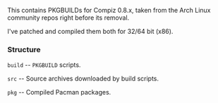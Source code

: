 This contains PKGBUILDs for Compiz 0.8.x, taken from the Arch Linux community
repos right before its removal.

I've patched and compiled them both for 32/64 bit (x86).

### Structure

`build` -- `PKGBUILD` scripts.

`src` -- Source archives downloaded by build scripts.

`pkg` -- Compiled Pacman packages.
